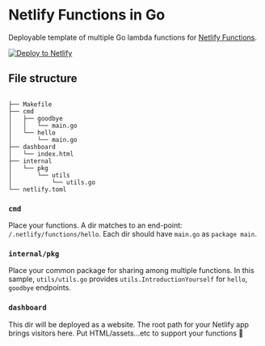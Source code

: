# Netlify Functions in Go

Deployable template of multiple Go lambda functions for [Netlify Functions](https://www.netlify.com/products/functions/).

[![Deploy to Netlify](https://www.netlify.com/img/deploy/button.svg)](https://app.netlify.com/start/deploy?repository=https://github.com/hmsk/netlify-functions-in-go)

## File structure

```

├── Makefile
├── cmd
│   ├── goodbye
│   │   └── main.go
│   └── hello
│       └── main.go
├── dashboard
│   └── index.html
├── internal
│   └── pkg
│       └── utils
│           └── utils.go
└── netlify.toml
```

### `cmd`

Place your functions. A dir matches to an end-point: `/.netlify/functions/hello`.
Each dir should have `main.go` as `package main`.

### `internal/pkg`

Place your common package for sharing among multiple functions.
In this sample, `utils/utils.go` provides `utils.IntroductionYourself` for `hello`, `goodbye` endpoints.

### `dashboard`

This dir will be deployed as a website. The root path for your Netlify app brings visitors here.
Put HTML/assets...etc to support your functions 💪
